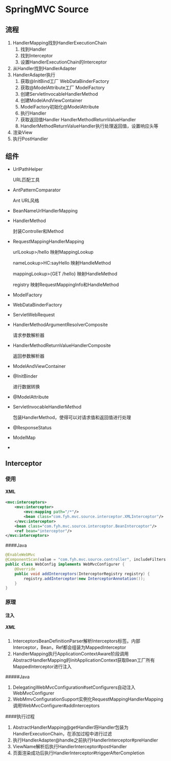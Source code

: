 # SpringMVC Source

## 流程

1. HandlerMapping找到HandlerExecutionChain
   1. 找到Handler
   2. 找到Interceptor
   3. 设置HandlerExecutionChain的Interceptor
2. 从Handler找到HandlerAdapter
3. HandlerAdapter执行
   1. 获取@InitBind工厂 WebDataBinderFactory
   2. 获取@ModelAttribute工厂 ModelFactory
   3. 创建ServletInvocableHandlerMethod
   4. 创建ModelAndViewContainer
   5. ModelFactory初始化@ModelAttribute
   6. 执行Handler
   7. 获取返回值Handler HandlerMethodReturnValueHandler
   8. HandlerMethodReturnValueHandler执行处理返回值，设置响应头等
4. 渲染View
5. 执行PostHandler

## 组件

- UrlPathHelper

  URL匹配工具

- AntPatternComparator

  Ant URL风格

- BeanNameUrlHandlerMapping

- HandlerMethod

  封装Controller和Method

- RequestMappingHandlerMapping

  urlLookup>/hello 映射MappingLookup

  nameLookup>HC:sayHello 映射HandleMethod

  mappingLookup>{GET /hello} 映射HandleMethod

  registry 映射RequestMappingInfo和HandleMethod

- ModelFactory

- WebDataBinderFactory

- ServletWebRequest

- HandlerMethodArgumentResolverComposite

  请求参数解析器

- HandlerMethodReturnValueHandlerComposite

  返回参数解析器

- ModelAndViewContainer

- @InitBinder

  进行数据转换

- @ModelAttribute

- ServletInvocableHandlerMethod

  包装HandlerMethod，使得可以对请求值和返回值进行处理

- @ResponseStatus

- ModelMap

- 

## Interceptor

### 使用

#### XML

```xml
<mvc:interceptors>
    <mvc:interceptor>
        <mvc:mapping path="/*"/>
        <bean class="com.fyh.mvc.source.interceptor.XMLInterceptor"/>
    </mvc:interceptor>
    <bean class="com.fyh.mvc.source.interceptor.BeanInterceptor"/>
    <ref bean="interceptor"/>
</mvc:interceptors>
```

####Java

```java
@EnableWebMvc
@ComponentScan(value = "com.fyh.mvc.source.controller", includeFilters = {@ComponentScan.Filter(type = FilterType.ANNOTATION, classes = Controller.class)})
public class WebConfig implements WebMvcConfigurer {
    @Override
    public void addInterceptors(InterceptorRegistry registry) {
        registry.addInterceptor(new InterceptorAnnotation());
    }
}
```

### 原理

#### 注入

##### XML

1. InterceptorsBeanDefinitionParser解析Interceptors标签。内部Interceptor，Bean，Ref都会组装为MappedInterceptor
2. HandlerMapping执行ApplicationContextAware阶段调用AbstractHandlerMapping的initApplicationContext获取Bean工厂所有MappedInterceptor进行注入

#####Java

1. DelegatingWebMvcConfiguration#setConfigurers自动注入WebMvcConfigurer
2. WebMmvConfigurationSupport实例化RequestMappingHandlerMapping调用WebMvcConfigurer#addInterceptors

####执行过程

1. AbstractHandlerMapping@getHandler将Handler包装为HandlerExecutionChain，在添加过程中进行过滤
2. 执行HandlerAdapter@handle之前执行HandlerInterceptor#preHandler
3. ViewName解析后执行HandlerInterceptor#postHandler
4. 页面渲染成功后执行HandlerInterceptor#triggerAfterCompletion